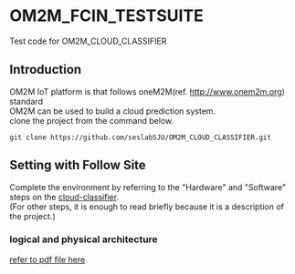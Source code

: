 # OM2M_FCIN_TESTSUITE
Test code for OM2M_CLOUD_CLASSIFIER<br>



## Introduction
OM2M IoT platform is that follows oneM2M(ref. http://www.onem2m.org) standard<br>
OM2M can be used to build a cloud prediction system.<br>
clone the project from the command below.

    git clone https://github.com/seslabSJU/OM2M_CLOUD_CLASSIFIER.git


## Setting with Follow Site
Complete the environment by referring to the "Hardware" and "Software" steps on the [cloud-classifier](https://www.hackster.io/usavswapnil/cloud-classifier-de1ca8).<br>
(For other steps, it is enough to read briefly because it is a description of the project.)

### logical and physical architecture
[refer to pdf file here]("CloudClassifier.pdf")
